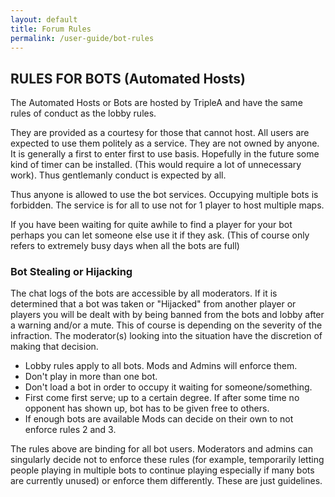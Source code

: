 ```yaml
---
layout: default
title: Forum Rules
permalink: /user-guide/bot-rules
---
```


## RULES FOR BOTS (Automated Hosts)

The Automated Hosts or Bots are hosted by TripleA and have the same rules of conduct as the lobby rules.

They are provided as a courtesy for those that cannot host. All users are expected to
use them politely as a service. They are not owned by anyone. It is generally a first 
to enter first to use basis. Hopefully in the future some kind of timer can be installed.
(This would require a lot of unnecessary work). Thus gentlemanly conduct is expected by all.

Thus anyone is allowed to use the bot services. Occupying multiple bots is forbidden. 
The service is for all to use not for 1 player to host multiple maps.

If you have been waiting for quite awhile to find a player for your bot perhaps you can 
let someone else use it if they ask. (This of course only refers to extremely busy days 
when all the bots are full)

### Bot Stealing or Hijacking
The chat logs of the bots are accessible by all moderators. If it is determined that a 
bot was taken or "Hijacked" from another player or players you will be dealt with 
by being banned from the bots and lobby after a warning and/or a mute. This of course
 is depending on the severity of the infraction. The moderator(s) looking into the 
 situation have the discretion of making that decision.

- Lobby rules apply to all bots. Mods and Admins will enforce them.
- Don't play in more than one bot.
- Don't load a bot in order to occupy it waiting for someone/something.
- First come first serve; up to a certain degree. If after some time no opponent has shown up,
 bot has to be given free to others.
- If enough bots are available Mods can decide on their own to not enforce rules 2 and 3.

The rules above are binding for all bot users. Moderators and admins can singularly 
decide not to enforce these rules (for example, temporarily letting people playing in
multiple bots to continue playing especially if many bots are currently unused) or
enforce them differently. These are just guidelines.